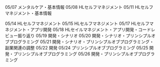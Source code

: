 05/07
メンタルケア・基本情報
05/08
HLセルフマネジメント
05/11
HLセルフマネジメント・基本情報

05/14
HLセルフマネジメント
05/15
HLセルフマネジメント
05/17
HLセルフマネジメント・アプリ開発
05/18
HLセイルマネジメント・アプリ開発・コードレビュー振り返り
05/19
開発・シナリオ
05/20
開発・シナリオ・プリンシプルオブプログラミング
05/21
開発・シナリオ・プリンシプルオブプログラミング・副業関連の調整
05/22
開発
05/24
プリンシプルオブプログラミング
05/25
開発・プリンシプルオブプログラミング
05/26
開発・プリンシプルオブプログラミング

